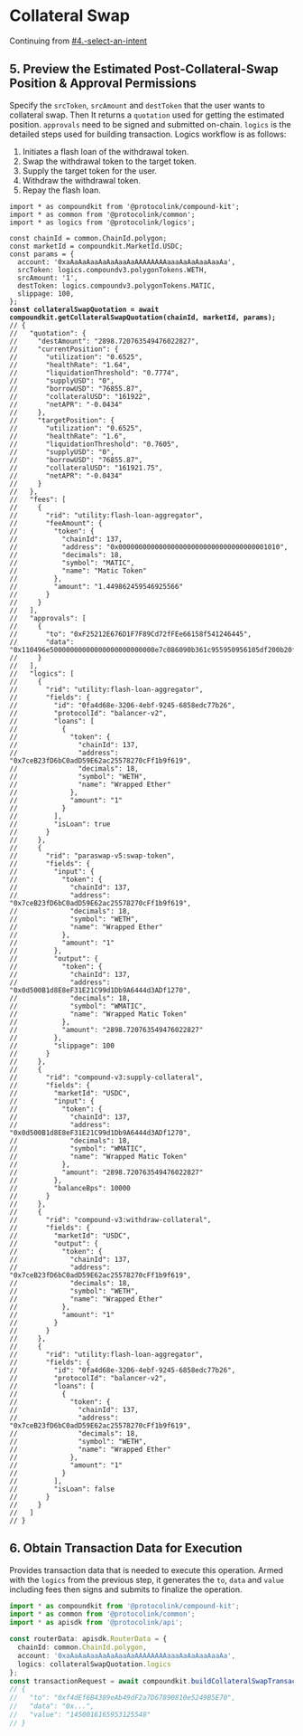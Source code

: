 # Collateral Swap

Continuing from [#4.-select-an-intent](./#4.-select-an-intent "mention")

## 5. Preview the Estimated Post-Collateral-Swap Position & Approval  Permissions

Specify the `srcToken`, `srcAmount` and `destToken` that the user wants to collateral swap. Then It returns a `quotation` used for getting the estimated position. `approvals` need to be signed and submitted on-chain. `logics` is the detailed steps used for building transaction. Logics workflow is as follows:

1. Initiates a flash loan of the withdrawal token.
2. Swap the withdrawal token to the target token.
3. Supply the target token for the user.
4. Withdraw the withdrawal token.
5. Repay the flash loan.

<pre class="language-typescript"><code class="lang-typescript">import * as compoundkit from '@protocolink/compound-kit';
import * as common from '@protocolink/common';
import * as logics from '@protocolink/logics';

const chainId = common.ChainId.polygon;
const marketId = compoundkit.MarketId.USDC;
const params = {
  account: '0xaAaAaAaaAaAaAaaAaAAAAAAAAaaaAaAaAaaAaaAa',
  srcToken: logics.compoundv3.polygonTokens.WETH,
  srcAmount: '1',
  destToken: logics.compoundv3.polygonTokens.MATIC,
  slippage: 100,
};
<strong>const collateralSwapQuotation = await compoundkit.getCollateralSwapQuotation(chainId, marketId, params);
</strong>// {
//   "quotation": {
//     "destAmount": "2898.720763549476022827",
//     "currentPosition": {
//       "utilization": "0.6525",
//       "healthRate": "1.64",
//       "liquidationThreshold": "0.7774",
//       "supplyUSD": "0",
//       "borrowUSD": "76855.87",
//       "collateralUSD": "161922",
//       "netAPR": "-0.0434"
//     },
//     "targetPosition": {
//       "utilization": "0.6525",
//       "healthRate": "1.6",
//       "liquidationThreshold": "0.7605",
//       "supplyUSD": "0",
//       "borrowUSD": "76855.87",
//       "collateralUSD": "161921.75",
//       "netAPR": "-0.0434"
//     }
//   },
//   "fees": [
//     {
//       "rid": "utility:flash-loan-aggregator",
//       "feeAmount": {
//         "token": {
//           "chainId": 137,
//           "address": "0x0000000000000000000000000000000000001010",
//           "decimals": 18,
//           "symbol": "MATIC",
//           "name": "Matic Token"
//         },
//         "amount": "1.449862459546925566"
//       }
//     }
//   ],
//   "approvals": [
//     {
//       "to": "0xF25212E676D1F7F89Cd72fFEe66158f541246445",
//       "data": "0x110496e50000000000000000000000000e7c086090b361c955950956105df200b20f66d70000000000000000000000000000000000000000000000000000000000000001"
//     }
//   ],
//   "logics": [
//     {
//       "rid": "utility:flash-loan-aggregator",
//       "fields": {
//         "id": "0fa4d68e-3206-4ebf-9245-6858edc77b26",
//         "protocolId": "balancer-v2",
//         "loans": [
//           {
//             "token": {
//               "chainId": 137,
//               "address": "0x7ceB23fD6bC0adD59E62ac25578270cFf1b9f619",
//               "decimals": 18,
//               "symbol": "WETH",
//               "name": "Wrapped Ether"
//             },
//             "amount": "1"
//           }
//         ],
//         "isLoan": true
//       }
//     },
//     {
//       "rid": "paraswap-v5:swap-token",
//       "fields": {
//         "input": {
//           "token": {
//             "chainId": 137,
//             "address": "0x7ceB23fD6bC0adD59E62ac25578270cFf1b9f619",
//             "decimals": 18,
//             "symbol": "WETH",
//             "name": "Wrapped Ether"
//           },
//           "amount": "1"
//         },
//         "output": {
//           "token": {
//             "chainId": 137,
//             "address": "0x0d500B1d8E8eF31E21C99d1Db9A6444d3ADf1270",
//             "decimals": 18,
//             "symbol": "WMATIC",
//             "name": "Wrapped Matic Token"
//           },
//           "amount": "2898.720763549476022827"
//         },
//         "slippage": 100
//       }
//     },
//     {
//       "rid": "compound-v3:supply-collateral",
//       "fields": {
//         "marketId": "USDC",
//         "input": {
//           "token": {
//             "chainId": 137,
//             "address": "0x0d500B1d8E8eF31E21C99d1Db9A6444d3ADf1270",
//             "decimals": 18,
//             "symbol": "WMATIC",
//             "name": "Wrapped Matic Token"
//           },
//           "amount": "2898.720763549476022827"
//         },
//         "balanceBps": 10000
//       }
//     },
//     {
//       "rid": "compound-v3:withdraw-collateral",
//       "fields": {
//         "marketId": "USDC",
//         "output": {
//           "token": {
//             "chainId": 137,
//             "address": "0x7ceB23fD6bC0adD59E62ac25578270cFf1b9f619",
//             "decimals": 18,
//             "symbol": "WETH",
//             "name": "Wrapped Ether"
//           },
//           "amount": "1"
//         }
//       }
//     },
//     {
//       "rid": "utility:flash-loan-aggregator",
//       "fields": {
//         "id": "0fa4d68e-3206-4ebf-9245-6858edc77b26",
//         "protocolId": "balancer-v2",
//         "loans": [
//           {
//             "token": {
//               "chainId": 137,
//               "address": "0x7ceB23fD6bC0adD59E62ac25578270cFf1b9f619",
//               "decimals": 18,
//               "symbol": "WETH",
//               "name": "Wrapped Ether"
//             },
//             "amount": "1"
//           }
//         ],
//         "isLoan": false
//       }
//     }
//   ]
// }
</code></pre>

## 6. Obtain Transaction Data for Execution

Provides transaction data that is needed to execute this operation. Armed with the `logics` from the previous step, it generates the `to`, `data` and `value` including fees then signs and submits to finalize the operation.

```typescript
import * as compoundkit from '@protocolink/compound-kit';
import * as common from '@protocolink/common';
import * as apisdk from '@protocolink/api';

const routerData: apisdk.RouterData = {
  chainId: common.ChainId.polygon,
  account: '0xaAaAaAaaAaAaAaaAaAAAAAAAAaaaAaAaAaaAaaAa',
  logics: collateralSwapQuotation.logics
};
const transactionRequest = await compoundkit.buildCollateralSwapTransactionRequest(routerData);
// {
//   "to": "0xf4dEf6B4389eAb49dF2a7D67890810e5249B5E70",
//   "data": "0x...",
//   "value": "1450016165953125548"
// }
```


